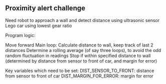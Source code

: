 Proximity alert challenge
-------------------------

Need robot to approach a wall and detect distance using ultrasonic sensor
Lego car using lowest gear ratio


Program logic:

Move forward
Main loop:
   Calculate distance to wall, keep track of last 2 distances
   Determine a rolling average (of say three loops), to avoid the odd random fluctuation in readings
   Stop if within specified distance to wall (determined by distance from sensor to front of car, and margin for error)
   
Key variables which need to be set:
DIST_SENSOR_TO_FRONT: distance from sensor to front of car
DIST_MARGIN_FOR_ERROR: margin for error
   
